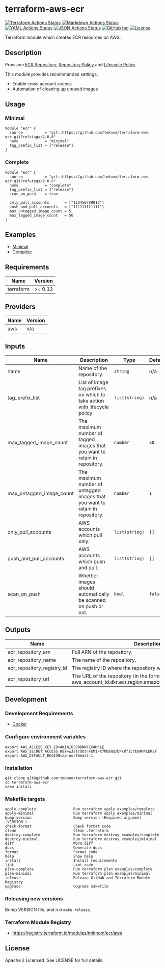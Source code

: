 # terraform-aws-ecr

[![Terraform Actions Status](https://github.com/tmknom/terraform-aws-ecr/workflows/Terraform/badge.svg)](https://github.com/tmknom/terraform-aws-ecr/actions?query=workflow%3ATerraform)
[![Markdown Actions Status](https://github.com/tmknom/terraform-aws-ecr/workflows/Markdown/badge.svg)](https://github.com/tmknom/terraform-aws-ecr/actions?query=workflow%3AMarkdown)
[![YAML Actions Status](https://github.com/tmknom/terraform-aws-ecr/workflows/YAML/badge.svg)](https://github.com/tmknom/terraform-aws-ecr/actions?query=workflow%3AYAML)
[![JSON Actions Status](https://github.com/tmknom/terraform-aws-ecr/workflows/JSON/badge.svg)](https://github.com/tmknom/terraform-aws-ecr/actions?query=workflow%3AJSON)
[![GitHub tag](https://img.shields.io/github/tag/tmknom/terraform-aws-ecr.svg)](https://registry.terraform.io/modules/tmknom/ecr/aws)
[![License](https://img.shields.io/github/license/tmknom/terraform-aws-ecr.svg)](https://opensource.org/licenses/Apache-2.0)

Terraform module which creates ECR resources on AWS.

## Description

Provision [ECR Repository](https://docs.aws.amazon.com/AmazonECR/latest/userguide/Repositories.html),
[Repository Policy](https://docs.aws.amazon.com/AmazonECR/latest/userguide/RepositoryPolicies.html) and
[Lifecycle Policy](https://docs.aws.amazon.com/AmazonECR/latest/userguide/LifecyclePolicies.html).

This module provides recommended settings:

- Enable cross account access
- Automation of cleaning up unused images

## Usage

### Minimal

```hcl
module "ecr" {
  source          = "git::https://github.com/tmknom/terraform-aws-ecr.git?ref=tags/2.0.0"
  name            = "minimal"
  tag_prefix_list = ["release"]
}
```

### Complete

```hcl
module "ecr" {
  source          = "git::https://github.com/tmknom/terraform-aws-ecr.git?ref=tags/2.0.0"
  name            = "complete"
  tag_prefix_list = ["release"]
  scan_on_push    = true

  only_pull_accounts       = ["123456789012"]
  push_and_pull_accounts   = ["111111111111"]
  max_untagged_image_count = 5
  max_tagged_image_count   = 50
}
```

## Examples

- [Minimal](https://github.com/tmknom/terraform-aws-ecr/tree/master/examples/minimal)
- [Complete](https://github.com/tmknom/terraform-aws-ecr/tree/master/examples/complete)

<!-- BEGINNING OF GENERATED BY TERRAFORM-DOCS -->

## Requirements

| Name      | Version |
| --------- | ------- |
| terraform | >= 0.12 |

## Providers

| Name | Version |
| ---- | ------- |
| aws  | n/a     |

## Inputs

| Name                     | Description                                                                  | Type           | Default | Required |
| ------------------------ | ---------------------------------------------------------------------------- | -------------- | ------- | :------: |
| name                     | Name of the repository.                                                      | `string`       | n/a     |   yes    |
| tag_prefix_list          | List of image tag prefixes on which to take action with lifecycle policy.    | `list(string)` | n/a     |   yes    |
| max_tagged_image_count   | The maximum number of tagged images that you want to retain in repository.   | `number`       | `30`    |    no    |
| max_untagged_image_count | The maximum number of untagged images that you want to retain in repository. | `number`       | `1`     |    no    |
| only_pull_accounts       | AWS accounts which pull only.                                                | `list(string)` | `[]`    |    no    |
| push_and_pull_accounts   | AWS accounts which push and pull.                                            | `list(string)` | `[]`    |    no    |
| scan_on_push             | Whether images should automatically be scanned on push or not.               | `bool`         | `false` |    no    |

## Outputs

| Name                       | Description                                                                                        |
| -------------------------- | -------------------------------------------------------------------------------------------------- |
| ecr_repository_arn         | Full ARN of the repository.                                                                        |
| ecr_repository_name        | The name of the repository.                                                                        |
| ecr_repository_registry_id | The registry ID where the repository was created.                                                  |
| ecr_repository_url         | The URL of the repository (in the form aws_account_id.dkr.ecr.region.amazonaws.com/repositoryName) |

<!-- END OF GENERATED BY TERRAFORM-DOCS -->

## Development

### Development Requirements

- [Docker](https://www.docker.com/)

### Configure environment variables

```shell
export AWS_ACCESS_KEY_ID=AKIAIOSFODNN7EXAMPLE
export AWS_SECRET_ACCESS_KEY=wJalrXUtnFEMI/K7MDENG/bPxRfiCYEXAMPLEKEY
export AWS_DEFAULT_REGION=ap-northeast-1
```

### Installation

```shell
git clone git@github.com:tmknom/terraform-aws-ecr.git
cd terraform-aws-ecr
make install
```

### Makefile targets

```text
apply-complete                 Run terraform apply examples/complete
apply-minimal                  Run terraform apply examples/minimal
bump-version                   Bump version (Required argument 'VERSION')
check-format                   Check format code
clean                          Clean .terraform
destroy-complete               Run terraform destroy examples/complete
destroy-minimal                Run terraform destroy examples/minimal
diff                           Word diff
docs                           Generate docs
format                         Format code
help                           Show help
install                        Install requirements
lint                           Lint code
plan-complete                  Run terraform plan examples/complete
plan-minimal                   Run terraform plan examples/minimal
release                        Release GitHub and Terraform Module Registry
upgrade                        Upgrade makefile
```

### Releasing new versions

Bump VERSION file, and run `make release`.

### Terraform Module Registry

- <https://registry.terraform.io/modules/tmknom/ecr/aws>

## License

Apache 2 Licensed. See LICENSE for full details.
